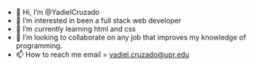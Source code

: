 - 👋 Hi, I’m @YadielCruzado
- 👀 I’m interested in been a full stack web developer
- 🌱 I’m currently learning html and css
- 💞️ I’m looking to collaborate on any job that improves my knowledge of programming.
- 📫 How to reach me email = yadiel.cruzado@upr.edu

<!---
YadielCruzado/YadielCruzado is a ✨ special ✨ repository because its `README.md` (this file) appears on your GitHub profile.
You can click the Preview link to take a look at your changes.
--->
